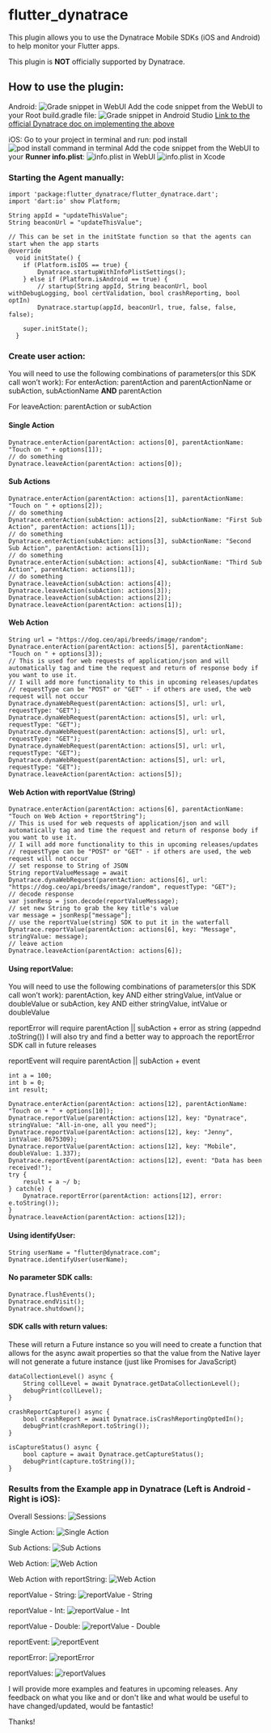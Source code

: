 # flutter_dynatrace

This plugin allows you to use the Dynatrace Mobile SDKs (iOS and Android) to help monitor your Flutter apps. 

This plugin is **NOT** officially supported by Dynatrace. 


## How to use the plugin:
Android:
![Grade snippet in WebUI](https://github.com/nickmcdev/flutter_dynatrace/blob/master/example/doc/webUIGradle.png)
Add the code snippet from the WebUI to your Root build.gradle file:
![Grade snippet in Android Studio](https://github.com/nickmcdev/flutter_dynatrace/blob/master/example/doc/gradleUpdateAndroidStudio.png)
[Link to the official Dynatrace doc on implementing the above](https://www.dynatrace.com/support/help/shortlink/dynatrace-android-gradle-plugin-first-steps)

iOS:
Go to your project in terminal and run:
pod install
![pod install command in terminal](https://github.com/nickmcdev/flutter_dynatrace/blob/master/example/doc/podInstall.png)
Add the code snippet from the WebUI to your **Runner info.plist**:
![info.plist in WebUI](https://github.com/nickmcdev/flutter_dynatrace/blob/master/example/doc/infoPList.png)
![info.plist in Xcode](https://github.com/nickmcdev/flutter_dynatrace/blob/master/example/doc/flutterInfoPList.png)


### Starting the Agent manually:
````
import 'package:flutter_dynatrace/flutter_dynatrace.dart';
import 'dart:io' show Platform;

String appId = "updateThisValue";
String beaconUrl = "updateThisValue";

// This can be set in the initState function so that the agents can start when the app starts
@override
  void initState() {
	if (Platform.isIOS == true) {
		Dynatrace.startupWithInfoPlistSettings();
	} else if (Platform.isAndroid == true) {
		// startup(String appId, String beaconUrl, bool withDebugLogging, bool certValidation, bool crashReporting, bool optIn)
		Dynatrace.startup(appId, beaconUrl, true, false, false, false);

	super.initState();
  }

````


### Create user action:
You will need to use the following combinations of parameters(or this SDK call won’t work):
For enterAction:
parentAction and parentActionName
or
subAction, subActionName **AND** parentAction

For leaveAction:
parentAction
or
subAction

#### Single Action
````
Dynatrace.enterAction(parentAction: actions[0], parentActionName: "Touch on " + options[1]);
// do something
Dynatrace.leaveAction(parentAction: actions[0]);
````

#### Sub Actions
````
Dynatrace.enterAction(parentAction: actions[1], parentActionName: "Touch on " + options[2]);
// do something
Dynatrace.enterAction(subAction: actions[2], subActionName: "First Sub Action", parentAction: actions[1]);
// do something
Dynatrace.enterAction(subAction: actions[3], subActionName: "Second Sub Action", parentAction: actions[1]);
// do something
Dynatrace.enterAction(subAction: actions[4], subActionName: "Third Sub Action", parentAction: actions[1]);
// do something
Dynatrace.leaveAction(subAction: actions[4]);
Dynatrace.leaveAction(subAction: actions[3]);
Dynatrace.leaveAction(subAction: actions[2]);
Dynatrace.leaveAction(parentAction: actions[1]);
````

#### Web Action
````
String url = "https://dog.ceo/api/breeds/image/random";
Dynatrace.enterAction(parentAction: actions[5], parentActionName: "Touch on " + options[3]);
// This is used for web requests of application/json and will automatically tag and time the request and return of response body if you want to use it.
// I will add more functionality to this in upcoming releases/updates
// requestType can be "POST" or "GET" - if others are used, the web request will not occur
Dynatrace.dynaWebRequest(parentAction: actions[5], url: url, requestType: "GET");
Dynatrace.dynaWebRequest(parentAction: actions[5], url: url, requestType: "GET");
Dynatrace.dynaWebRequest(parentAction: actions[5], url: url, requestType: "GET");
Dynatrace.dynaWebRequest(parentAction: actions[5], url: url, requestType: "GET");
Dynatrace.dynaWebRequest(parentAction: actions[5], url: url, requestType: "GET");
Dynatrace.leaveAction(parentAction: actions[5]);
````

#### Web Action with reportValue (String)
````
Dynatrace.enterAction(parentAction: actions[6], parentActionName: "Touch on Web Action + reportString");
// This is used for web requests of application/json and will automatically tag and time the request and return of response body if you want to use it.
// I will add more functionality to this in upcoming releases/updates
// requestType can be "POST" or "GET" - if others are used, the web request will not occur
// set response to String of JSON
String reportValueMessage = await Dynatrace.dynaWebRequest(parentAction: actions[6], url: "https://dog.ceo/api/breeds/image/random", requestType: "GET");
// decode response
var jsonResp = json.decode(reportValueMessage);
// set new String to grab the key title's value
var message = jsonResp["message"];
// use the reportValue(string) SDK to put it in the waterfall
Dynatrace.reportValue(parentAction: actions[6], key: "Message", stringValue: message);
// leave action
Dynatrace.leaveAction(parentAction: actions[6]);
````

#### Using reportValue:
You will need to use the following combinations of parameters(or this SDK call won’t work):
parentAction, key AND either stringValue, intValue or doubleValue
or
subAction, key AND either stringValue, intValue or doubleValue

reportError will require parentAction || subAction + error as string (appednd .toString())
I will also try and find a better way to approach the reportError SDK call in future releases

reportEvent will require parentAction || subAction + event

````
int a = 100; 
int b = 0; 
int result;

Dynatrace.enterAction(parentAction: actions[12], parentActionName: "Touch on + " + options[10]);
Dynatrace.reportValue(parentAction: actions[12], key: "Dynatrace", stringValue: "All-in-one, all you need");
Dynatrace.reportValue(parentAction: actions[12], key: "Jenny", intValue: 8675309);
Dynatrace.reportValue(parentAction: actions[12], key: "Mobile", doubleValue: 1.337);
Dynatrace.reportEvent(parentAction: actions[12], event: "Data has been received!");
try {  
    result = a ~/ b; 
} catch(e) { 
    Dynatrace.reportError(parentAction: actions[12], error: e.toString()); 
} 
Dynatrace.leaveAction(parentAction: actions[12]);
````

#### Using identifyUser:
````
String userName = "flutter@dynatrace.com"; 
Dynatrace.identifyUser(userName);
````

#### No parameter SDK calls:
````
Dynatrace.flushEvents();
Dynatrace.endVisit();
Dynatrace.shutdown();
````

#### SDK calls with return values:
These will return a Future<T> instance so you will need to create a function that allows for the async await properties so that the value from the Native layer will not generate a future instance (just like Promises for JavaScript)
````
dataCollectionLevel() async {	
    String collLevel = await Dynatrace.getDataCollectionLevel();
	debugPrint(collLevel);
}

crashReportCapture() async {
	bool crashReport = await Dynatrace.isCrashReportingOptedIn();
	debugPrint(crashReport.toString());
}

isCaptureStatus() async {
	bool capture = await Dynatrace.getCaptureStatus();
	debugPrint(capture.toString());
}
````

### Results from the Example app in Dynatrace (Left is Android - Right is iOS):
Overall Sessions:
![Sessions](https://github.com/nickmcdev/flutter_dynatrace/blob/master/example/doc/exampleAppAndroidLeftiOSRight.png) 

Single Action:
![Single Action](https://github.com/nickmcdev/flutter_dynatrace/blob/master/example/doc/singleAction.png) 

Sub Actions:
![Sub Actions](https://github.com/nickmcdev/flutter_dynatrace/blob/master/example/doc/subActions.png) 

Web Action:
![Web Action](https://github.com/nickmcdev/flutter_dynatrace/blob/master/example/doc/webAction.png)

Web Action with reportString:
![Web Action](https://github.com/nickmcdev/flutter_dynatrace/blob/master/example/doc/webActionReportString.png)

reportValue - String:
![reportValue - String](https://github.com/nickmcdev/flutter_dynatrace/blob/master/example/doc/reportString.png)

reportValue - Int:
![reportValue - Int](https://github.com/nickmcdev/flutter_dynatrace/blob/master/example/doc/reportInt.png)

reportValue - Double:
![reportValue - Double](https://github.com/nickmcdev/flutter_dynatrace/blob/master/example/doc/reportDouble.png)

reportEvent:
![reportEvent](https://github.com/nickmcdev/flutter_dynatrace/blob/master/example/doc/reportEvent.png)

reportError:
![reportError](https://github.com/nickmcdev/flutter_dynatrace/blob/master/example/doc/reportError.png)

reportValues:
![reportValues](https://github.com/nickmcdev/flutter_dynatrace/blob/master/example/doc/reportValues.png)

I will provide more examples and features in upcoming releases. Any feedback on what you like and or don't like and what would be useful to have changed/updated, would be fantastic!

Thanks!
